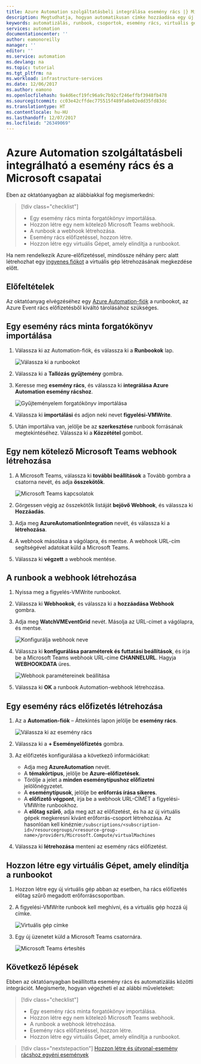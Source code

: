 ```yaml
---
title: Azure Automation szolgáltatásbeli integrálása esemény rács |} Microsoft Docs
description: Megtudhatja, hogyan automatikusan címke hozzáadása egy új virtuális gép létrehozásakor, és értesítést küldeni a Microsoft Teams.
keywords: automatizálás, runbook, csoportok, esemény rács, virtuális gépek, virtuális gép
services: automation
documentationcenter: ''
author: eamonoreilly
manager: ''
editor: ''
ms.service: automation
ms.devlang: na
ms.topic: tutorial
ms.tgt_pltfrm: na
ms.workload: infrastructure-services
ms.date: 12/06/2017
ms.author: eamono
ms.openlocfilehash: 9a4d6ecf19fc96a9c7b92cf246effbf3948fb478
ms.sourcegitcommit: cc03e42cffdec775515f489fa8e02edd35fd83dc
ms.translationtype: HT
ms.contentlocale: hu-HU
ms.lasthandoff: 12/07/2017
ms.locfileid: "26349069"
---
```

# <a name="integrate-azure-automation-with-event-grid-and-microsoft-teams"></a>Azure Automation szolgáltatásbeli integrálható a esemény rács és a Microsoft csapatai

Eben az oktatóanyagban az alábbiakkal fog megismerkedni:

> [!div class="checklist"]
> * Egy esemény rács minta forgatókönyv importálása.
> * Hozzon létre egy nem kötelező Microsoft Teams webhook.
> * A runbook a webhook létrehozása.
> * Esemény rács előfizetéssel, hozzon létre.
> * Hozzon létre egy virtuális Gépet, amely elindítja a runbookot.

Ha nem rendelkezik Azure-előfizetéssel, mindössze néhány perc alatt létrehozhat egy [ingyenes fiókot](https://azure.microsoft.com/free/?WT.mc_id=A261C142F) a virtuális gép létrehozásának megkezdése előtt.

## <a name="prerequisites"></a>Előfeltételek

Az oktatóanyag elvégzéséhez egy [Azure Automation-fiók](../automation/automation-offering-get-started.md) a runbookot, az Azure Event rács előfizetésből kiváltó tárolásához szükséges.

## <a name="import-an-event-grid-sample-runbook"></a>Egy esemény rács minta forgatókönyv importálása
1. Válassza ki az Automation-fiók, és válassza ki a **Runbookok** lap.

   ![Válassza ki a runbookot](./media/ensure-tags-exists-on-new-virtual-machines/select-runbooks.png)

2. Válassza ki a **Tallózás gyűjtemény** gombra.

3. Keresse meg **esemény rács**, és válassza ki **integrálása Azure Automation esemény rácshoz**. 

    ![Gyűjteményelem forgatókönyv importálása](media/ensure-tags-exists-on-new-virtual-machines/gallery-event-grid.png)

4. Válassza ki **importálási** és adjon neki nevet **figyelési-VMWrite**.

5. Után importálva van, jelölje be az **szerkesztése** runbook forrásának megtekintéséhez. Válassza ki a **Közzététel** gombot.

## <a name="create-an-optional-microsoft-teams-webhook"></a>Egy nem kötelező Microsoft Teams webhook létrehozása
1. A Microsoft Teams, válassza ki **további beállítások** a Tovább gombra a csatorna nevét, és adja **összekötők**.

    ![Microsoft Teams kapcsolatok](media/ensure-tags-exists-on-new-virtual-machines/teams-webhook.png)

2. Görgessen végig az összekötők listáját **bejövő Webhook**, és válassza ki **Hozzáadás**.

3. Adja meg **AzureAutomationIntegration** nevét, és válassza ki a **létrehozása**.

4. A webhook másolása a vágólapra, és mentse. A webhook URL-cím segítségével adatokat küld a Microsoft Teams.

5. Válassza ki **végzett** a webhook mentése.

## <a name="create-a-webhook-for-the-runbook"></a>A runbook a webhook létrehozása
1. Nyissa meg a figyelés-VMWrite runbookot.

2. Válassza ki **Webhookok**, és válassza ki a **hozzáadása Webhook** gombra.

3. Adja meg **WatchVMEventGrid** nevét. Másolja az URL-címet a vágólapra, és mentse.

    ![Konfigurálja webhook neve](media/ensure-tags-exists-on-new-virtual-machines/copy-url.png)

4. Válassza ki **konfigurálása paraméterek és futtatási beállítások**, és írja be a Microsoft Teams webhook URL-címe **CHANNELURL**. Hagyja **WEBHOOKDATA** üres.

    ![Webhook paramétereinek beállítása](media/ensure-tags-exists-on-new-virtual-machines/configure-webhook-parameters.png)

5. Válassza ki **OK** a runbook Automation-webhook létrehozása.


## <a name="create-an-event-grid-subscription"></a>Egy esemény rács előfizetés létrehozása
1. Az a **Automation-fiók** – Áttekintés lapon jelölje be **esemény rács**.

    ![Válassza ki az esemény rács](media/ensure-tags-exists-on-new-virtual-machines/select-event-grid.png)

2. Válassza ki a **+ Eseményelőfizetés** gombra.

3. Az előfizetés konfigurálása a következő információkat:

    *   Adja meg **AzureAutomation** nevét.
    *   A **témakörtípus**, jelölje be **Azure-előfizetések**.
    *   Törölje a jelet a **minden eseménytípushoz előfizetni** jelölőnégyzetet.
    *   A **eseménytípusok**, jelölje be **erőforrás írása sikeres**.
    *   A **előfizető végpont**, írja be a webhook URL-CÍMÉT a figyelési-VMWrite runbookhoz.
    *   A **előtag szűrő**, adja meg azt az előfizetést, és ha az új virtuális gépek megkeresni kívánt erőforrás-csoport létrehozása. Az hasonlóan kell kinéznie:`/subscriptions/<subscription-id>/resourcegroups/<resource-group-name>/providers/Microsoft.Compute/virtualMachines`

4. Válassza ki **létrehozása** menteni az esemény rács előfizetést.

## <a name="create-a-vm-that-triggers-the-runbook"></a>Hozzon létre egy virtuális Gépet, amely elindítja a runbookot
1. Hozzon létre egy új virtuális gép abban az esetben, ha rács előfizetés előtag szűrő megadott erőforráscsoportban.

2. A figyelési-VMWrite runbook kell meghívni, és a virtuális gép hozzá új címke.

    ![Virtuális gép címke](media/ensure-tags-exists-on-new-virtual-machines/vm-tag.png)

3. Egy új üzenetet küld a Microsoft Teams csatornára.

    ![Microsoft Teams értesítés](media/ensure-tags-exists-on-new-virtual-machines/teams-vm-message.png)

## <a name="next-steps"></a>Következő lépések
Ebben az oktatóanyagban beállította esemény rács és automatizálás közötti integrációt. Megismerte, hogyan végezheti el az alábbi műveleteket:

> [!div class="checklist"]
> * Egy esemény rács minta forgatókönyv importálása.
> * Hozzon létre egy nem kötelező Microsoft Teams webhook.
> * A runbook a webhook létrehozása.
> * Esemény rács előfizetéssel, hozzon létre.
> * Hozzon létre egy virtuális Gépet, amely elindítja a runbookot.

> [!div class="nextstepaction"]
> [Hozzon létre és útvonal-esemény rácshoz egyéni események](../event-grid/custom-event-quickstart.md)
